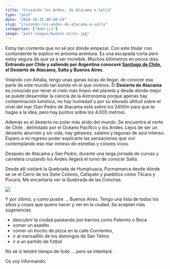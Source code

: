 ```yaml
---
title: "Cruzando los Andes, de Atacama a Salta"
type: "post"
date: "2018-10-15 00:00:24"
slug: "cruzando-los-andes-de-atacama-a-salta"
categories: ["América"]
image: "post-images/buenos-aires.jpg"
---
```


Estoy tan contenta que no sé por dónde empezar. Con este titular con contundente te explico mi próxima aventura. Es una escapada corta pero estoy segura de que va a ser increíble. Muchos kilómetros en pocos días. **Entrando por Chile y saliendo por Argentina conoceré [Santiago de Chile](http://www.missviajes.com/un-dia-en-santiago-de-chile-visitas-imprescindibles/), el Desierto de Atacama, Salta y Buenos Aires**.  
  
Volando con Alitalia, tengo unas ganas locas de llegar, de conocer esa parte de este mundo tan bonito en el que vivimos. El **Desierto de Atacama** es conocido por tener el cielo más limpio del planeta y desde dónde mejor se puede desarrollar la ciencia de la Astronomía porque apenas hay contaminación lumínica, no hay humedad y por su elevado altitud sobre el nivel del mar (San Pedro de Atacama está sobre los 2400m para que te hagas a la idea, pero hay puntos sobre los 4.000 metros).  
  
Además es el desierto no polar más árido del mundo. Se encuentra al norte de Chile , delimitado por el Océano Pacífico y los Andes. Lejos de ser un desierto aburrido y sin vida, hay géiseres, salares y lagunas de azul intenso. Espero a mi regreso poder explicarte las sensaciones que viví contemplando ese mar inmeso de estrellas y colores vivos.  
  
Después de Atacama y San Pedro, durante una larga jornada de curvas y carretera cruzando los Andes llegará el turno de conocer Salta.  
  
Desde allí visitaré la Quebrada de Humahuaca, Purmamarca desde dónde se ve el Cerro de los Siete Colores, Cafayate y pueblitos como Tilcara y Pucará, Me encantaría ver la Quebrada de las Conchas.  
  
![](post-images/buenos-aires.jpg)  
  
Y por último, y como postre ... Buenos Aires. Tengo una lista de todos los sitios y cosas que quiero hacer y ver en la ciudad. Se aceptan más sugerencias

- descubrir la ciudad paseando por barrios como Palermo o Boca
- comer un asadito
- comer un trocito de pizza en la calle Corrientes,
- ir al mercadillo de los domingos de San Telmo
- ir a un partido de fútbol

No sé si tendré tiempo de todo ... pero se intentará.  
  
Os voy informando.